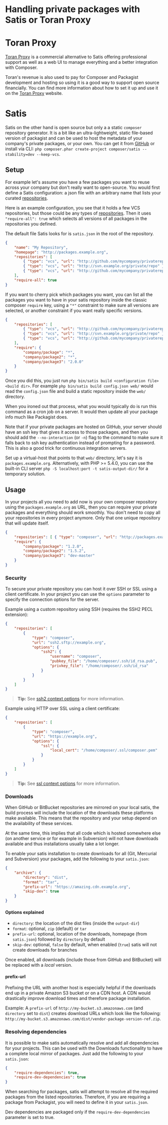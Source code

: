 <!--
    tagline: Host your own composer repository
-->

# Handling private packages with Satis or Toran Proxy

# Toran Proxy

[Toran Proxy](https://toranproxy.com/) is a commercial alternative to Satis offering professional support as well as a web UI to manage everything and a better integration with Composer.

Toran's revenue is also used to pay for Composer and Packagist development and hosting so using it is a good way to support open source financially. You can find more information about how to set it up and use it on the [Toran Proxy](https://toranproxy.com/) website.

# Satis

Satis on the other hand is open source but only a a static `composer`
repository generator. It is a bit like an ultra-lightweight, static file-based
version of packagist and can be used to host the metadata of your company's
private packages, or your own. You can get it from [GitHub](http://github.com/composer/satis)
or install via CLI:
`php composer.phar create-project composer/satis --stability=dev --keep-vcs`.

## Setup

For example let's assume you have a few packages you want to reuse across your
company but don't really want to open-source. You would first define a Satis
configuration: a json file with an arbitrary name that lists your curated 
[repositories](../05-repositories.md).

Here is an example configuration, you see that it holds a few VCS repositories,
but those could be any types of [repositories](../05-repositories.md). Then it
uses `"require-all": true` which selects all versions of all packages in the
repositories you defined.

The default file Satis looks for is `satis.json` in the root of the repository.

```json
{
    "name": "My Repository",
    "homepage": "http://packages.example.org",
    "repositories": [
        { "type": "vcs", "url": "http://github.com/mycompany/privaterepo" },
        { "type": "vcs", "url": "http://svn.example.org/private/repo" },
        { "type": "vcs", "url": "http://github.com/mycompany/privaterepo2" }
    ],
    "require-all": true
}
```

If you want to cherry pick which packages you want, you can list all the packages
you want to have in your satis repository inside the classic composer `require` key,
using a `"*"` constraint to make sure all versions are selected, or another
constraint if you want really specific versions.

```json
{
    "repositories": [
        { "type": "vcs", "url": "http://github.com/mycompany/privaterepo" },
        { "type": "vcs", "url": "http://svn.example.org/private/repo" },
        { "type": "vcs", "url": "http://github.com/mycompany/privaterepo2" }
    ],
    "require": {
        "company/package": "*",
        "company/package2": "*",
        "company/package3": "2.0.0"
    }
}
```

Once you did this, you just run `php bin/satis build <configuration file> <build dir>`.
For example `php bin/satis build config.json web/` would read the `config.json`
file and build a static repository inside the `web/` directory.

When you ironed out that process, what you would typically do is run this
command as a cron job on a server. It would then update all your package info
much like Packagist does.

Note that if your private packages are hosted on GitHub, your server should have
an ssh key that gives it access to those packages, and then you should add
the `--no-interaction` (or `-n`) flag to the command to make sure it falls back
to ssh key authentication instead of prompting for a password. This is also a
good trick for continuous integration servers.

Set up a virtual-host that points to that `web/` directory, let's say it is
`packages.example.org`. Alternatively, with PHP >= 5.4.0, you can use the built-in
CLI server `php -S localhost:port -t satis-output-dir/` for a temporary solution.

## Usage

In your projects all you need to add now is your own composer repository using
the `packages.example.org` as URL, then you can require your private packages and
everything should work smoothly. You don't need to copy all your repositories
in every project anymore. Only that one unique repository that will update
itself.

```json
{
    "repositories": [ { "type": "composer", "url": "http://packages.example.org/" } ],
    "require": {
        "company/package": "1.2.0",
        "company/package2": "1.5.2",
        "company/package3": "dev-master"
    }
}
```

### Security

To secure your private repository you can host it over SSH or SSL using a client
certificate. In your project you can use the `options` parameter to specify the
connection options for the server.

Example using a custom repository using SSH (requires the SSH2 PECL extension):

```json
{
    "repositories": [
        {
            "type": "composer",
            "url": "ssh2.sftp://example.org",
            "options": {
                "ssh2": {
                    "username": "composer",
                    "pubkey_file": "/home/composer/.ssh/id_rsa.pub",
                    "privkey_file": "/home/composer/.ssh/id_rsa"
                }
            }
        }
    ]
}
```

> **Tip:** See [ssh2 context options](http://www.php.net/manual/en/wrappers.ssh2.php#refsect1-wrappers.ssh2-options) for more information.

Example using HTTP over SSL using a client certificate:

```json
{
    "repositories": [
        {
            "type": "composer",
            "url": "https://example.org",
            "options": {
                "ssl": {
                    "local_cert": "/home/composer/.ssl/composer.pem"
                }
            }
        }
    ]
}
```

> **Tip:** See [ssl context options](http://www.php.net/manual/en/context.ssl.php) for more information.

### Downloads

When GitHub or BitBucket repositories are mirrored on your local satis, the build process will include
the location of the downloads these platforms make available. This means that the repository and your setup depend
on the availability of these services.

At the same time, this implies that all code which is hosted somewhere else (on another service or for example in
Subversion) will not have downloads available and thus installations usually take a lot longer.

To enable your satis installation to create downloads for all (Git, Mercurial and Subversion) your packages, add the
following to your `satis.json`:

```json
{
    "archive": {
        "directory": "dist",
        "format": "tar",
        "prefix-url": "https://amazing.cdn.example.org",
        "skip-dev": true
    }
}
```

#### Options explained

 * `directory`: the location of the dist files (inside the `output-dir`)
 * `format`: optional, `zip` (default) or `tar`
 * `prefix-url`: optional, location of the downloads, homepage (from `satis.json`) followed by `directory` by default
 * `skip-dev`: optional, `false` by default, when enabled (`true`) satis will not create downloads for branches

Once enabled, all downloads (include those from GitHub and BitBucket) will be replaced with a _local_ version.

#### prefix-url

Prefixing the URL with another host is especially helpful if the downloads end up in a private Amazon S3
bucket or on a CDN host. A CDN would drastically improve download times and therefore package installation.

Example: A `prefix-url` of `http://my-bucket.s3.amazonaws.com` (and `directory` set to `dist`) creates download URLs
which look like the following: `http://my-bucket.s3.amazonaws.com/dist/vendor-package-version-ref.zip`.


### Resolving dependencies

It is possible to make satis automatically resolve and add all dependencies for your projects. This can be used
with the Downloads functionality to have a complete local mirror of packages. Just add the following
to your `satis.json`:

```json
{
    "require-dependencies": true,
    "require-dev-dependencies": true
}
```

When searching for packages, satis will attempt to resolve all the required packages from the listed repositories.
Therefore, if you are requiring a package from Packagist, you will need to define it in your `satis.json`.

Dev dependencies are packaged only if the `require-dev-dependencies` parameter is set to true.
